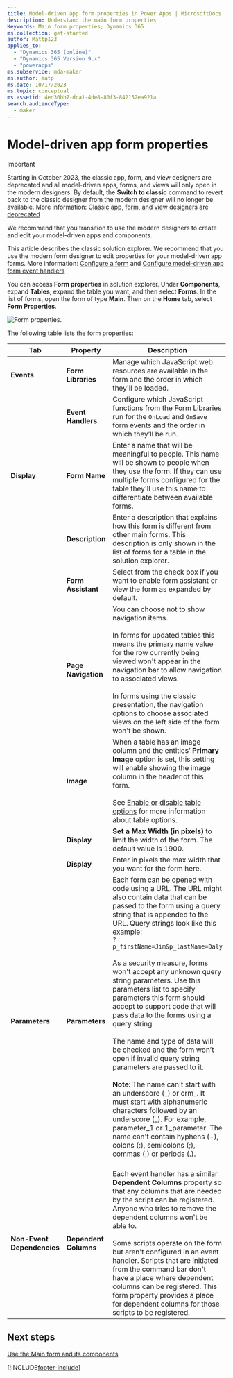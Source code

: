 ```yaml
---
title: Model-driven app form properties in Power Apps | MicrosoftDocs
description: Understand the main form properties
Keywords: Main form properties; Dynamics 365
ms.collection: get-started
author: Mattp123
applies_to: 
  - "Dynamics 365 (online)"
  - "Dynamics 365 Version 9.x"
  - "powerapps"
ms.subservice: mda-maker
ms.author: matp
ms.date: 10/17/2023
ms.topic: conceptual
ms.assetid: 4ed30bb7-dca1-4de8-80f3-842152ea921a
search.audienceType: 
  - maker
---
```


# Model-driven app form properties 

> [!IMPORTANT]
> Starting in October 2023, the classic app, form, and view designers are deprecated and all model-driven apps, forms, and views will only open in the modern designers. By default, the **Switch to classic** command to revert back to the classic designer from the modern designer will no longer be available. More information: [Classic app, form, and view designers are deprecated](/power-platform/important-changes-coming#classic-app-form-and-view-designers-are-deprecated) 
>
> We recommend that you transition to use the modern designers to create and edit your model-driven apps and components.

This article describes the classic solution explorer. We recommend that you use the modern form designer to edit properties for your model-driven app forms. More information: [Configure a form](create-and-edit-forms.md#configure-a-form) and [Configure model-driven app form event handlers](configure-event-handlers-legacy.md)

You can access **Form properties** in solution explorer. Under **Components**, expand **Tables**, expand the table you want, and then select **Forms**. In the list of forms, open the form of type **Main**. Then on the **Home** tab, select **Form Properties**.

![Form properties.](media/form-properties.png)

The following table lists the form properties:  
  
|Tab|Property|Description|  
|---------|--------------|-----------------|  
|**Events**|**Form Libraries**|Manage which JavaScript web resources are available in the form and the order in which they'll be loaded.|  
||**Event Handlers**|Configure which JavaScript functions from the Form Libraries run for the `OnLoad` and `OnSave` form events and the order in which they’ll be run.|  
|**Display**|**Form Name**|Enter a name that will be meaningful to people. This name will be shown to people when they use the form. If they can use multiple forms configured for the table they'll use this name to differentiate between available forms.|  
||**Description**|Enter a description that explains how this form is different from other main forms. This description is only shown in the list of forms for a table in the solution explorer.|  
||**Form Assistant**|Select from the check box if you want to enable form assistant or view the form as expanded by default.|
||**Page Navigation**|You can choose not to show navigation items.<br /><br /> In forms for updated tables this means the primary name value for the row currently being viewed won't appear in the navigation bar to allow navigation to associated views.<br /><br /> In forms using the classic presentation, the navigation options to choose associated views on the left side of the form won't be shown.|  
||**Image**|When a table has an image column and the entities’ **Primary Image** option is set, this setting will enable showing the image column in the header of this form.<br /><br /> See [Enable or disable table options](../data-platform/edit-entities.md#enable-or-disable-table-options) for more information about table options.|  
||**Display**|**Set a Max Width (in pixels)** to limit the width of the form. The default value is 1900.|  
||**Display**|Enter in pixels the max width that you want for the form here.|
|**Parameters**|**Parameters**|Each form can be opened with code using a URL. The URL might also contain data that can be passed to the form using a query string that is appended to the URL. Query strings look like this example:<br />`?p_firstName=Jim&p_lastName=Daly`<br /><br /> As a security measure, forms won't accept any unknown query string parameters. Use this parameters list to specify parameters this form should accept to support code that will pass data to the forms using a query string.<br /><br /> The name and type of data will be checked and the form won’t open if invalid query string parameters are passed to it.<br /><br />**Note:** The name can't start with an underscore (_) or crm\_. It must start with alphanumeric  characters followed by an underscore (\_). For example, parameter_1 or 1_parameter. The name can't contain hyphens (-), colons (:), semicolons (;), commas (,) or periods (.). <br /><br />|  
|**Non-Event Dependencies**|**Dependent Columns**|Each event handler has a similar **Dependent Columns** property so that any columns that are needed by the script can be registered. Anyone who tries to remove the dependent columns won't be able to.<br /><br /> Some scripts operate on the form but aren't configured in an event handler. Scripts that are initiated from the command bar don't have a place where dependent columns can be registered. This form property provides a place for dependent columns for those scripts to be registered.|  

## Next steps

[Use the Main form and its components](use-main-form-and-components.md)


[!INCLUDE[footer-include](../../includes/footer-banner.md)]
